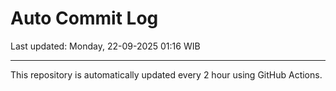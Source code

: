 # Auto Commit Log

Last updated: Monday, 22-09-2025 01:16 WIB

---

This repository is automatically updated every 2 hour using GitHub Actions.
